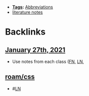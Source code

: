 - **[Tags](<Tags.md>):** [Abbreviations](<Abbreviations.md>)
- [literature notes](<literature notes.md>)

# Backlinks
## [January 27th, 2021](<January 27th, 2021.md>)
- Use notes from each class ([FN](<FN.md>), [LN](<LN.md>),

## [roam/css](<roam/css.md>)
- #[LN](<LN.md>)

